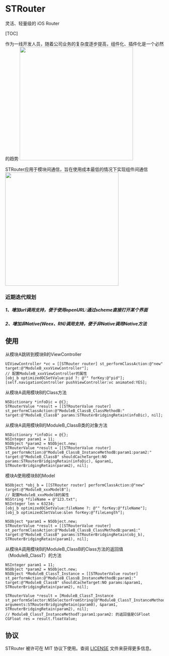 # STRouter

灵活、轻量级的 iOS Router

[TOC]

<!--![img0](https://github.com/SatansTeam/STRouter/blob/master/resource/st-0.png)-->
<!--![img1](https://github.com/SatansTeam/STRouter/blob/master/resource/st-1.png)-->
作为一线开发人员，随着公司业务的复杂度逐步提高，组件化、插件化是一个必然的趋势
<img src="https://github.com/SatansTeam/STRouter/blob/master/resource/st-0.png" style="margin-left:0px" height="360" >

STRouter应用于模块间通信，旨在使用成本最低的情况下实现组件间通信
<img src="https://github.com/SatansTeam/STRouter/blob/master/resource/st-1.png" style="margin-left:0px" height="360" >

### 近期迭代规划
##### 1、增加url调用支持，便于使用openURL:通过scheme直接打开某个界面
##### 2、增加非Native(Weex、RN)调用支持，便于非Native调用Native方法

## 使用
从模块A跳转到模块B的ViewController
```objc
UIViewController *vc = [[STRouter router] st_performClassAction:@"new" target:@"ModuleB_xxxViewController"];
// 配置ModuleB_xxxViewController的属性
[obj_b optimizedOCSetValue:pid ?: @"" forKey:@"pid"];
[self.navigationController pushViewController:vc animated:YES];
```

从模块A调用模块B的Class方法
```objc
NSDictionary *infoDic = @{};
STRouterValue *result = [[STRouterValue router] st_performClassAction:@"ModuleB_ClassB_ClassMethodB:" target:@"ModuleB_ClassB" params:STRouterBridgingRetain(infoDic), nil];
```

从模块A调用模块B的ModuleB_ClassB类的对象方法
```objc
NSDictionary *infoDic = @{};
NSInteger param1 = 11;
NSObject *param2 = NSObject.new;
STRouterValue *result = [[STRouterValue router] st_performAction:@"ModuleB_ClassB_InstanceMethodB:param1:param2:" target:@"ModuleB_ClassB" shouldCacheTarget:NO params:STRouterBridgingRetain(infoDic), &param1, STRouterBridgingRetain(param2), nil];
```

模块A使用模块B的Model
```objc
NSObject *obj_b = [[STRouter router] performClassAction:@"new" target:@"ModuleB_xxxModelB"];
// 配置ModuleB_xxxModelB的属性
NSString *fileName = @"123.txt";
NSInteger len = 63234;
[obj_b optimizedOCSetValue:fileName ?: @"" forKey:@"fileName"];
[obj_b optimizedCSetValue:&len forKey:@"fileLength"];

NSObject *param1 = NSObject.new;
STRouterValue *result = [[STRouterValue router] st_performClassAction:@"ModuleB_ClassB_ClassMethodB:param1:" target:@"ModuleB_ClassB" params:STRouterBridgingRetain(obj_b), STRouterBridgingRetain(param1), nil];
```

从模块A调用模块B的ModuleB_ClassB的Class方法的返回值（ModuleB_ClassT）的方法
```objc
NSInteger param1 = 11;
NSObject *param2 = NSObject.new;
NSObject *ModuleB_ClassT_Instance = [[STRouterValue router] st_performAction:@"ModuleB_ClassB_InstanceMethodB:param1:" target:@"ModuleB_ClassB" shouldCacheTarget:NO params:&param1, STRouterBridgingRetain(param2), nil];

STRouterValue *result = [ModuleB_ClassT_Instance st_performSelector:NSSelectorFromString(@"ModuleB_ClassT_InstanceMethodT:param1:param2:") arguments:STRouterBridgingRetain(param0), &param1, STRouterBridgingRetain(param2), nil];
// ModuleB_ClassT_InstanceMethodT:param1:param2: 的返回值是CGFloat
CGFloat res = result.floatValue;
```

## 协议

STRouter 被许可在 MIT 协议下使用。查阅 [LICENSE](https://github.com/SatansTeam/STRouter/blob/master/LICENSE) 文件来获得更多信息。

















